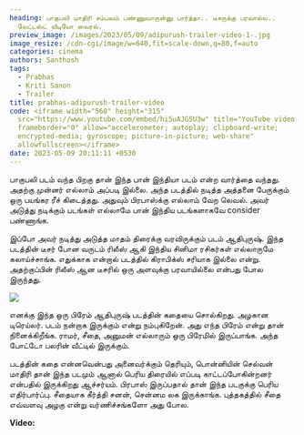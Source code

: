 ```yaml
---
heading: பாகுபலி மாதிரி சம்பவம் பண்ணுவாருன்னு பார்த்தா.. டீசருக்கு பரவால்ல..
  லேட்டஸ்ட் வீடியோ வைரல்.
preview_image: /images/2023/05/09/adipurush-trailer-video-1-.jpg
image_resize: /cdn-cgi/image/w=640,fit=scale-down,q=80,f=auto
categories: cinema
authors: Santhosh
tags:
  - Prabhas
  - Kriti Sanon
  - Trailer
title: prabhas-adipurush-trailer-video
code: <iframe width="560" height="315"
  src="https://www.youtube.com/embed/hi5uAJG5U3w" title="YouTube video player"
  frameborder="0" allow="accelerometer; autoplay; clipboard-write;
  encrypted-media; gyroscope; picture-in-picture; web-share"
  allowfullscreen></iframe>
date: 2023-05-09 20:11:11 +0530
---
```

பாகுபலி படம் வந்த பிறகு தான் இந்த பான் இந்தியா படம் என்ற வார்த்தை வந்தது. அதற்கு முன்னர் எல்லாம் அப்படி இல்லை. அந்த படத்தில் நடித்த அத்தனை பேருக்கும் ஒரு பயங்கர ரீச் கிடைத்தது. அதுவும் பிரபாஸ்க்கு எல்லாம் வேற லெவல். அவர் அடுத்து நடிக்கும் படங்கள் எல்லாமே பான் இந்திய படங்களாகவே consider பண்ணாங்க.

இப்போ அவர் நடித்து அடுத்த மாதம் திரைக்கு வரவிருக்கும் படம் ஆதிபுருஷ். இந்த படத்தின் டீசர் போன வருடம் ரிலீஸ் ஆகி இந்திய சினிமா ரசிகர்கள் எல்லாருமே கலாய்ச்சாங்க. எதுக்காக என்றால் படத்தில் கிராபிக்ஸ் சரியாக இல்லை என்று. அதற்குப்பின் ரிலீஸ் ஆன டீசரில் ஒரு அளவுக்கு பரவாயில்லை என்பது போல இருந்தது.

![](/images/2023/05/09/adipurush-trailer-video-2-.jpg)

எனக்கு இந்த ஒரு பிரேம் ஆதிபுருஷ் படத்தின் கதையை சொல்கிறது.  அழகான டிரெய்லர். படம் நன்றாக இருக்கும் என்று நம்புகிறேன். அது எந்த பிரேம் என்று தான் நினைக்கிறீங்க. ராமர், சீதை, அனுமன் எல்லாரும் ஒரு பிரேமில் இருப்பாங்க. அந்த போட்டோ பலரின் வீட்டில் இருக்கும். 

படத்தின் கதை என்னவென்பது அனைவர்க்கும் தெரியும், பொன்னியின் செல்வன் மாதிரி தான் இந்த படமும் ஆனால் பெரிய திரையில் எப்படி காட்டப்போகின்றனர் என்பதில் இருக்கிறது ஆச்சர்யம். பிரபாஸ் இருப்பதால் தான் இந்த படகுக்கு பெரிய எதிர்பார்ப்பு. சீதையாக கீர்த்தி சனன், சென்னம லக இருக்காங்க. புத்தகத்தில் சீதை எவ்வளவு அழகு என்று வர்ணிச்சங்களோ அது போல. 

**V﻿ideo:**